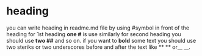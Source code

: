 # heading
you can write heading in readme.md file by using #symbol in front of the heading for 1st heading **one #** is use similarly for second heading you should use **two ##** and so on.
if you want to **bold** some text you should use two steriks or two underscores before and after the text like ** ** or__ __.

